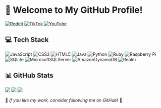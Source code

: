 # 🚀 Welcome to My GitHub Profile!

[![Reddit](https://img.shields.io/badge/Reddit-%23FF4500.svg?logo=Reddit&logoColor=white)](https://reddit.com/user/luckkystopdz/) 
[![TikTok](https://img.shields.io/badge/TikTok-%23000000.svg?logo=TikTok&logoColor=white)](https://www.tiktok.com/@luckkystop) 
[![YouTube](https://img.shields.io/badge/YouTube-%23FF0000.svg?logo=YouTube&logoColor=white)](https://www.youtube.com/@LuckkystopBex) 

## 💻 Tech Stack
![JavaScript](https://img.shields.io/badge/javascript-%23323330.svg?style=for-the-badge&logo=javascript&logoColor=%23F7DF1E) 
![CSS3](https://img.shields.io/badge/css3-%231572B6.svg?style=for-the-badge&logo=css3&logoColor=white) 
![HTML5](https://img.shields.io/badge/html5-%23E34F26.svg?style=for-the-badge&logo=html5&logoColor=white) 
![Java](https://img.shields.io/badge/java-%23ED8B00.svg?style=for-the-badge&logo=java&logoColor=white) 
![Python](https://img.shields.io/badge/python-3670A0?style=for-the-badge&logo=python&logoColor=ffdd54) 
![Ruby](https://img.shields.io/badge/ruby-%23CC342D.svg?style=for-the-badge&logo=ruby&logoColor=white) 
![Raspberry Pi](https://img.shields.io/badge/-RaspberryPi-C51A4A?style=for-the-badge&logo=Raspberry-Pi) 
![SQLite](https://img.shields.io/badge/sqlite-%2307405e.svg?style=for-the-badge&logo=sqlite&logoColor=white) 
![MicrosoftSQLServer](https://img.shields.io/badge/Microsoft%20SQL%20Server-CC2927?style=for-the-badge&logo=microsoft%20sql%20server&logoColor=white) 
![AmazonDynamoDB](https://img.shields.io/badge/Amazon%20DynamoDB-4053D6?style=for-the-badge&logo=Amazon%20DynamoDB&logoColor=white) 
![Realm](https://img.shields.io/badge/Realm-39477F?style=for-the-badge&logo=realm&logoColor=white) 

## 📊 GitHub Stats
![](https://github-readme-stats.vercel.app/api?username=TruongHamThuan&theme=merko&hide_border=true&include_all_commits=false&count_private=false) 
![](https://github-readme-streak-stats.herokuapp.com/?user=TruongHamThuan&theme=merko&hide_border=true) 
![](https://github-readme-stats.vercel.app/api/top-langs/?username=TruongHamThuan&theme=merko&hide_border=true&include_all_commits=false&count_private=false&layout=compact) 

💙 *If you like my work, consider following me on GitHub!* 🚀
